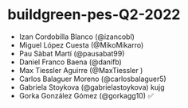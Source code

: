 # buildgreen-pes-Q2-2022

* Izan Cordobilla Blanco (@izancobl)
* Miguel López Cuesta (@MikoMikarro)
* Pau Sàbat Martí (@pausabat99)
* Daniel Franco Baena (@danifb)
* Max Tiessler Aguirre (@MaxTiessler )
* Carlos Balaguer Moreno (@carlosbalaguer5)
* Gabriela Stoykova (@gabrielastoykova) kujg
* Gorka González Gómez (@gorkagg10) ✅
